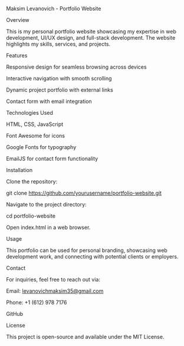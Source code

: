 Maksim Levanovich - Portfolio Website

Overview

This is my personal portfolio website showcasing my expertise in web development, UI/UX design, and full-stack development. The website highlights my skills, services, and projects.

Features

Responsive design for seamless browsing across devices

Interactive navigation with smooth scrolling

Dynamic project portfolio with external links

Contact form with email integration

Technologies Used

HTML, CSS, JavaScript

Font Awesome for icons

Google Fonts for typography

EmailJS for contact form functionality

Installation

Clone the repository:

git clone https://github.com/yourusername/portfolio-website.git

Navigate to the project directory:

cd portfolio-website

Open index.html in a web browser.

Usage

This portfolio can be used for personal branding, showcasing web development work, and connecting with potential clients or employers.

Contact

For inquiries, feel free to reach out via:

Email: levanovichmaksim35@gmail.com

Phone: +1 (612) 978 7176

GitHub

License

This project is open-source and available under the MIT License.